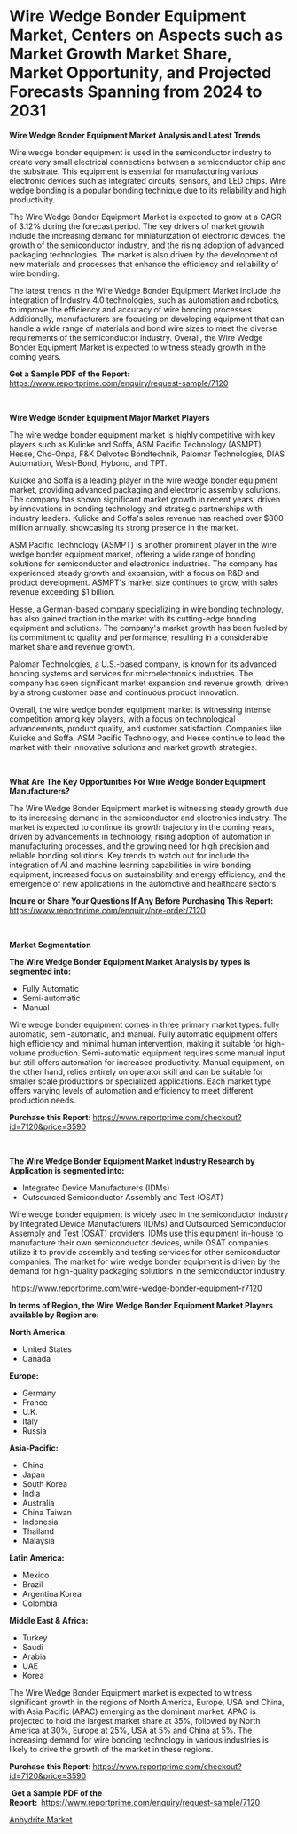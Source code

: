 <p><h1>Wire Wedge Bonder Equipment Market, Centers on Aspects such as Market Growth Market Share, Market Opportunity, and Projected Forecasts Spanning from 2024 to 2031</h1></p><p><strong>Wire Wedge Bonder Equipment Market Analysis and Latest Trends</strong></p>
<p><p>Wire wedge bonder equipment is used in the semiconductor industry to create very small electrical connections between a semiconductor chip and the substrate. This equipment is essential for manufacturing various electronic devices such as integrated circuits, sensors, and LED chips. Wire wedge bonding is a popular bonding technique due to its reliability and high productivity.</p><p>The Wire Wedge Bonder Equipment Market is expected to grow at a CAGR of 3.12% during the forecast period. The key drivers of market growth include the increasing demand for miniaturization of electronic devices, the growth of the semiconductor industry, and the rising adoption of advanced packaging technologies. The market is also driven by the development of new materials and processes that enhance the efficiency and reliability of wire bonding.</p><p>The latest trends in the Wire Wedge Bonder Equipment Market include the integration of Industry 4.0 technologies, such as automation and robotics, to improve the efficiency and accuracy of wire bonding processes. Additionally, manufacturers are focusing on developing equipment that can handle a wide range of materials and bond wire sizes to meet the diverse requirements of the semiconductor industry. Overall, the Wire Wedge Bonder Equipment Market is expected to witness steady growth in the coming years.</p></p>
<p><strong>Get a Sample PDF of the Report:&nbsp;</strong> <a href="https://www.reportprime.com/enquiry/request-sample/7120">https://www.reportprime.com/enquiry/request-sample/7120</a></p>
<p>&nbsp;</p>
<p><strong>Wire Wedge Bonder Equipment Major Market Players</strong></p>
<p><p>The wire wedge bonder equipment market is highly competitive with key players such as Kulicke and Soffa, ASM Pacific Technology (ASMPT), Hesse, Cho-Onpa, F&K Delvotec Bondtechnik, Palomar Technologies, DIAS Automation, West-Bond, Hybond, and TPT. </p><p>Kulicke and Soffa is a leading player in the wire wedge bonder equipment market, providing advanced packaging and electronic assembly solutions. The company has shown significant market growth in recent years, driven by innovations in bonding technology and strategic partnerships with industry leaders. Kulicke and Soffa's sales revenue has reached over $800 million annually, showcasing its strong presence in the market.</p><p>ASM Pacific Technology (ASMPT) is another prominent player in the wire wedge bonder equipment market, offering a wide range of bonding solutions for semiconductor and electronics industries. The company has experienced steady growth and expansion, with a focus on R&D and product development. ASMPT's market size continues to grow, with sales revenue exceeding $1 billion.</p><p>Hesse, a German-based company specializing in wire bonding technology, has also gained traction in the market with its cutting-edge bonding equipment and solutions. The company's market growth has been fueled by its commitment to quality and performance, resulting in a considerable market share and revenue growth.</p><p>Palomar Technologies, a U.S.-based company, is known for its advanced bonding systems and services for microelectronics industries. The company has seen significant market expansion and revenue growth, driven by a strong customer base and continuous product innovation.</p><p>Overall, the wire wedge bonder equipment market is witnessing intense competition among key players, with a focus on technological advancements, product quality, and customer satisfaction. Companies like Kulicke and Soffa, ASM Pacific Technology, and Hesse continue to lead the market with their innovative solutions and market growth strategies.</p></p>
<p>&nbsp;</p>
<p><strong>What Are The Key Opportunities For Wire Wedge Bonder Equipment Manufacturers?</strong></p>
<p><p>The Wire Wedge Bonder Equipment market is witnessing steady growth due to its increasing demand in the semiconductor and electronics industry. The market is expected to continue its growth trajectory in the coming years, driven by advancements in technology, rising adoption of automation in manufacturing processes, and the growing need for high precision and reliable bonding solutions. Key trends to watch out for include the integration of AI and machine learning capabilities in wire bonding equipment, increased focus on sustainability and energy efficiency, and the emergence of new applications in the automotive and healthcare sectors.</p></p>
<p><strong>Inquire or Share Your Questions If Any Before Purchasing This Report:</strong> <a href="https://www.reportprime.com/enquiry/pre-order/7120">https://www.reportprime.com/enquiry/pre-order/7120</a></p>
<p>&nbsp;</p>
<p><strong>Market Segmentation</strong></p>
<p><strong>The Wire Wedge Bonder Equipment Market Analysis by types is segmented into:</strong></p>
<p><ul><li>Fully Automatic</li><li>Semi-automatic</li><li>Manual</li></ul></p>
<p><p>Wire wedge bonder equipment comes in three primary market types: fully automatic, semi-automatic, and manual. Fully automatic equipment offers high efficiency and minimal human intervention, making it suitable for high-volume production. Semi-automatic equipment requires some manual input but still offers automation for increased productivity. Manual equipment, on the other hand, relies entirely on operator skill and can be suitable for smaller scale productions or specialized applications. Each market type offers varying levels of automation and efficiency to meet different production needs.</p></p>
<p><strong>Purchase this Report:&nbsp;</strong><a href="https://www.reportprime.com/checkout?id=7120&price=3590">https://www.reportprime.com/checkout?id=7120&price=3590</a></p>
<p>&nbsp;</p>
<p><strong>The Wire Wedge Bonder Equipment Market Industry Research by Application is segmented into:</strong></p>
<p><ul><li>Integrated Device Manufacturers (IDMs)</li><li>Outsourced Semiconductor Assembly and Test (OSAT)</li></ul></p>
<p><p>Wire wedge bonder equipment is widely used in the semiconductor industry by Integrated Device Manufacturers (IDMs) and Outsourced Semiconductor Assembly and Test (OSAT) providers. IDMs use this equipment in-house to manufacture their own semiconductor devices, while OSAT companies utilize it to provide assembly and testing services for other semiconductor companies. The market for wire wedge bonder equipment is driven by the demand for high-quality packaging solutions in the semiconductor industry.</p></p>
<p><a href="https://www.reportprime.com/wire-wedge-bonder-equipment-r7120">&nbsp;https://www.reportprime.com/wire-wedge-bonder-equipment-r7120</a></p>
<p><strong>In terms of Region, the Wire Wedge Bonder Equipment Market Players available by Region are:</strong></p>
<p>
    <p> <strong> North America: </strong>
        <ul>
            <li>United States</li>
            <li>Canada</li>
        </ul>
        </p> 
    <p> <strong> Europe: </strong>
        <ul>
            <li>Germany</li>
            <li>France</li>
            <li>U.K.</li>
            <li>Italy</li>
            <li>Russia</li>
        </ul>
        </p> 
    <p> <strong> Asia-Pacific: </strong>
        <ul>
            <li>China</li>
            <li>Japan</li>
            <li>South Korea</li>
            <li>India</li>
            <li>Australia</li>
            <li>China Taiwan</li>
            <li>Indonesia</li>
            <li>Thailand</li>
            <li>Malaysia</li>
        </ul>
        </p> 
    <p> <strong> Latin America: </strong>
        <ul>
            <li>Mexico</li>
            <li>Brazil</li>
            <li>Argentina Korea</li>
            <li>Colombia</li>
        </ul>
        </p> 
    <p> <strong> Middle East & Africa: </strong>
        <ul>
            <li>Turkey</li>
            <li>Saudi</li>
            <li>Arabia</li>
            <li>UAE</li>
            <li>Korea</li>
        </ul>
    </p>
    </p>
<p><p>The Wire Wedge Bonder Equipment market is expected to witness significant growth in the regions of North America, Europe, USA and China, with Asia Pacific (APAC) emerging as the dominant market. APAC is projected to hold the largest market share at 35%, followed by North America at 30%, Europe at 25%, USA at 5% and China at 5%. The increasing demand for wire bonding technology in various industries is likely to drive the growth of the market in these regions.</p></p>
<p><strong>Purchase this Report: </strong><a href="https://www.reportprime.com/checkout?id=7120&price=3590">https://www.reportprime.com/checkout?id=7120&price=3590</a></p>
<p>&nbsp;<strong>Get a Sample PDF of the Report:&nbsp;&nbsp;</strong><a href="https://www.reportprime.com/enquiry/request-sample/7120">https://www.reportprime.com/enquiry/request-sample/7120</a></p>
<p><strong></strong></p>
<p><p><a href="https://invited-way-688.notion.site/Insights-into-Anhydrite-Market-Size-Analysing-Market-Share-Trends-and-Growth-from-2024-to-2031-7e8bcea3d30240a2b7094805b0007f3a">Anhydrite Market</a></p></p>